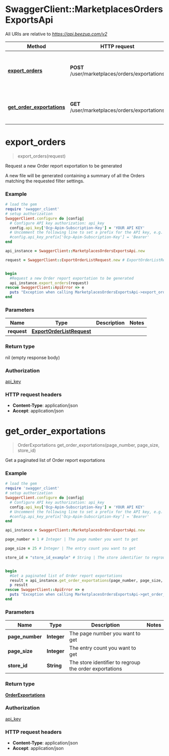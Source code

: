 # SwaggerClient::MarketplacesOrdersExportsApi

All URIs are relative to *https://api.beezup.com/v2*

Method | HTTP request | Description
------------- | ------------- | -------------
[**export_orders**](MarketplacesOrdersExportsApi.md#export_orders) | **POST** /user/marketplaces/orders/exportations | Request a new Order report exportation to be generated
[**get_order_exportations**](MarketplacesOrdersExportsApi.md#get_order_exportations) | **GET** /user/marketplaces/orders/exportations | Get a paginated list of Order report exportations


# **export_orders**
> export_orders(request)

Request a new Order report exportation to be generated

A new file will be generated containing a summary of all the Orders matching the requested filter settings.

### Example
```ruby
# load the gem
require 'swagger_client'
# setup authorization
SwaggerClient.configure do |config|
  # Configure API key authorization: api_key
  config.api_key['Ocp-Apim-Subscription-Key'] = 'YOUR API KEY'
  # Uncomment the following line to set a prefix for the API key, e.g. 'Bearer' (defaults to nil)
  #config.api_key_prefix['Ocp-Apim-Subscription-Key'] = 'Bearer'
end

api_instance = SwaggerClient::MarketplacesOrdersExportsApi.new

request = SwaggerClient::ExportOrderListRequest.new # ExportOrderListRequest | 


begin
  #Request a new Order report exportation to be generated
  api_instance.export_orders(request)
rescue SwaggerClient::ApiError => e
  puts "Exception when calling MarketplacesOrdersExportsApi->export_orders: #{e}"
end
```

### Parameters

Name | Type | Description  | Notes
------------- | ------------- | ------------- | -------------
 **request** | [**ExportOrderListRequest**](ExportOrderListRequest.md)|  | 

### Return type

nil (empty response body)

### Authorization

[api_key](../README.md#api_key)

### HTTP request headers

 - **Content-Type**: application/json
 - **Accept**: application/json



# **get_order_exportations**
> OrderExportations get_order_exportations(page_number, page_size, store_id)

Get a paginated list of Order report exportations

### Example
```ruby
# load the gem
require 'swagger_client'
# setup authorization
SwaggerClient.configure do |config|
  # Configure API key authorization: api_key
  config.api_key['Ocp-Apim-Subscription-Key'] = 'YOUR API KEY'
  # Uncomment the following line to set a prefix for the API key, e.g. 'Bearer' (defaults to nil)
  #config.api_key_prefix['Ocp-Apim-Subscription-Key'] = 'Bearer'
end

api_instance = SwaggerClient::MarketplacesOrdersExportsApi.new

page_number = 1 # Integer | The page number you want to get

page_size = 25 # Integer | The entry count you want to get

store_id = "store_id_example" # String | The store identifier to regroup the order exportations


begin
  #Get a paginated list of Order report exportations
  result = api_instance.get_order_exportations(page_number, page_size, store_id)
  p result
rescue SwaggerClient::ApiError => e
  puts "Exception when calling MarketplacesOrdersExportsApi->get_order_exportations: #{e}"
end
```

### Parameters

Name | Type | Description  | Notes
------------- | ------------- | ------------- | -------------
 **page_number** | **Integer**| The page number you want to get | 
 **page_size** | **Integer**| The entry count you want to get | 
 **store_id** | **String**| The store identifier to regroup the order exportations | 

### Return type

[**OrderExportations**](OrderExportations.md)

### Authorization

[api_key](../README.md#api_key)

### HTTP request headers

 - **Content-Type**: application/json
 - **Accept**: application/json



